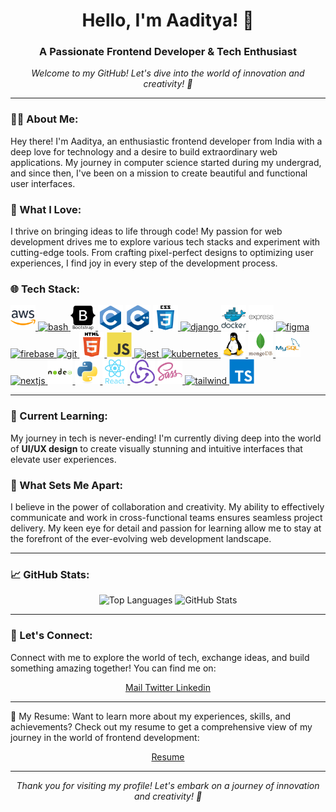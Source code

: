 <h1 align="center">Hello, I'm Aaditya! 👋</h1>
<h3 align="center">A Passionate Frontend Developer & Tech Enthusiast</h3>

<p align="center">
  <em>
    Welcome to my GitHub! Let's dive into the world of innovation and creativity! 🚀
  </em>
</p>

---

### 👨‍💻 About Me:

Hey there! I'm Aaditya, an enthusiastic frontend developer from India with a deep love for technology and a desire to build extraordinary web applications. My journey in computer science started during my undergrad, and since then, I've been on a mission to create beautiful and functional user interfaces.

### 🚀 What I Love:

I thrive on bringing ideas to life through code! My passion for web development drives me to explore various tech stacks and experiment with cutting-edge tools. From crafting pixel-perfect designs to optimizing user experiences, I find joy in every step of the development process.

### 🌐 Tech Stack:

<p align="left"> <a href="https://aws.amazon.com" target="_blank" rel="noreferrer"> <img src="https://raw.githubusercontent.com/devicons/devicon/master/icons/amazonwebservices/amazonwebservices-original-wordmark.svg" alt="aws" width="40" height="40"/> </a> <a href="https://www.gnu.org/software/bash/" target="_blank" rel="noreferrer"> <img src="https://www.vectorlogo.zone/logos/gnu_bash/gnu_bash-icon.svg" alt="bash" width="40" height="40"/> </a> <a href="https://getbootstrap.com" target="_blank" rel="noreferrer"> <img src="https://raw.githubusercontent.com/devicons/devicon/master/icons/bootstrap/bootstrap-plain-wordmark.svg" alt="bootstrap" width="40" height="40"/> </a> <a href="https://www.cprogramming.com/" target="_blank" rel="noreferrer"> <img src="https://raw.githubusercontent.com/devicons/devicon/master/icons/c/c-original.svg" alt="c" width="40" height="40"/> </a> <a href="https://www.w3schools.com/cpp/" target="_blank" rel="noreferrer"> <img src="https://raw.githubusercontent.com/devicons/devicon/master/icons/cplusplus/cplusplus-original.svg" alt="cplusplus" width="40" height="40"/> </a> <a href="https://www.w3schools.com/css/" target="_blank" rel="noreferrer"> <img src="https://raw.githubusercontent.com/devicons/devicon/master/icons/css3/css3-original-wordmark.svg" alt="css3" width="40" height="40"/> </a> <a href="https://www.djangoproject.com/" target="_blank" rel="noreferrer"> <img src="https://cdn.worldvectorlogo.com/logos/django.svg" alt="django" width="40" height="40"/> </a> <a href="https://www.docker.com/" target="_blank" rel="noreferrer"> <img src="https://raw.githubusercontent.com/devicons/devicon/master/icons/docker/docker-original-wordmark.svg" alt="docker" width="40" height="40"/> </a> <a href="https://expressjs.com" target="_blank" rel="noreferrer"> <img src="https://raw.githubusercontent.com/devicons/devicon/master/icons/express/express-original-wordmark.svg" alt="express" width="40" height="40"/> </a> <a href="https://www.figma.com/" target="_blank" rel="noreferrer"> <img src="https://www.vectorlogo.zone/logos/figma/figma-icon.svg" alt="figma" width="40" height="40"/> </a> <a href="https://firebase.google.com/" target="_blank" rel="noreferrer"> <img src="https://www.vectorlogo.zone/logos/firebase/firebase-icon.svg" alt="firebase" width="40" height="40"/> </a> <a href="https://git-scm.com/" target="_blank" rel="noreferrer"> <img src="https://www.vectorlogo.zone/logos/git-scm/git-scm-icon.svg" alt="git" width="40" height="40"/> </a> <a href="https://www.w3.org/html/" target="_blank" rel="noreferrer"> <img src="https://raw.githubusercontent.com/devicons/devicon/master/icons/html5/html5-original-wordmark.svg" alt="html5" width="40" height="40"/> </a> <a href="https://developer.mozilla.org/en-US/docs/Web/JavaScript" target="_blank" rel="noreferrer"> <img src="https://raw.githubusercontent.com/devicons/devicon/master/icons/javascript/javascript-original.svg" alt="javascript" width="40" height="40"/> </a> <a href="https://jestjs.io" target="_blank" rel="noreferrer"> <img src="https://www.vectorlogo.zone/logos/jestjsio/jestjsio-icon.svg" alt="jest" width="40" height="40"/> </a> <a href="https://kubernetes.io" target="_blank" rel="noreferrer"> <img src="https://www.vectorlogo.zone/logos/kubernetes/kubernetes-icon.svg" alt="kubernetes" width="40" height="40"/> </a> <a href="https://www.linux.org/" target="_blank" rel="noreferrer"> <img src="https://raw.githubusercontent.com/devicons/devicon/master/icons/linux/linux-original.svg" alt="linux" width="40" height="40"/> </a> <a href="https://www.mongodb.com/" target="_blank" rel="noreferrer"> <img src="https://raw.githubusercontent.com/devicons/devicon/master/icons/mongodb/mongodb-original-wordmark.svg" alt="mongodb" width="40" height="40"/> </a> <a href="https://www.mysql.com/" target="_blank" rel="noreferrer"> <img src="https://raw.githubusercontent.com/devicons/devicon/master/icons/mysql/mysql-original-wordmark.svg" alt="mysql" width="40" height="40"/> </a> <a href="https://nextjs.org/" target="_blank" rel="noreferrer"> <img src="https://cdn.worldvectorlogo.com/logos/nextjs-2.svg" alt="nextjs" width="40" height="40"/> </a> <a href="https://nodejs.org" target="_blank" rel="noreferrer"> <img src="https://raw.githubusercontent.com/devicons/devicon/master/icons/nodejs/nodejs-original-wordmark.svg" alt="nodejs" width="40" height="40"/> </a> <a href="https://www.python.org" target="_blank" rel="noreferrer"> <img src="https://raw.githubusercontent.com/devicons/devicon/master/icons/python/python-original.svg" alt="python" width="40" height="40"/> </a> <a href="https://reactjs.org/" target="_blank" rel="noreferrer"> <img src="https://raw.githubusercontent.com/devicons/devicon/master/icons/react/react-original-wordmark.svg" alt="react" width="40" height="40"/> </a> <a href="https://redux.js.org" target="_blank" rel="noreferrer"> <img src="https://raw.githubusercontent.com/devicons/devicon/master/icons/redux/redux-original.svg" alt="redux" width="40" height="40"/> </a> <a href="https://sass-lang.com" target="_blank" rel="noreferrer"> <img src="https://raw.githubusercontent.com/devicons/devicon/master/icons/sass/sass-original.svg" alt="sass" width="40" height="40"/> </a> <a href="https://tailwindcss.com/" target="_blank" rel="noreferrer"> <img src="https://www.vectorlogo.zone/logos/tailwindcss/tailwindcss-icon.svg" alt="tailwind" width="40" height="40"/> </a> <a href="https://www.typescriptlang.org/" target="_blank" rel="noreferrer"> <img src="https://raw.githubusercontent.com/devicons/devicon/master/icons/typescript/typescript-original.svg" alt="typescript" width="40" height="40"/> </a> </p>

---

### 🌱 Current Learning:

My journey in tech is never-ending! I'm currently diving deep into the world of **UI/UX design** to create visually stunning and intuitive interfaces that elevate user experiences.

### 🌟 What Sets Me Apart:

I believe in the power of collaboration and creativity. My ability to effectively communicate and work in cross-functional teams ensures seamless project delivery. My keen eye for detail and passion for learning allow me to stay at the forefront of the ever-evolving web development landscape.

---

### 📈 GitHub Stats:

<p align="center">
  <img src="https://github-readme-stats.vercel.app/api/top-langs?username=aadixc0de&show_icons=true&locale=en&layout=compact" alt="Top Languages" height="150"/>
  <img src="https://github-readme-stats.vercel.app/api?username=aadixc0de&show_icons=true&locale=en" alt="GitHub Stats" height="150"/>
</p>

---

### 🎉 Let's Connect:
Connect with me to explore the world of tech, exchange ideas, and build something amazing together! You can find me on:

<p align="center">
  <a href="mailto:aadityaz2077@gmail.com">
    Mail
  </a>
  <a href="https://twitter.com/AadiChowdhury7" target="_blank">
    Twitter
  </a>
  <a href="https://www.linkedin.com/in/aaditya-chowdhury-14a5a921b" target="_blank">
    Linkedin
  </a>
</p>

---

📄 My Resume:
Want to learn more about my experiences, skills, and achievements? Check out my resume to get a comprehensive view of my journey in the world of frontend development:

<p align="center">
  <a href="https://drive.google.com/file/d/1kYs96JeYbfzBbfSIsHjzh5MpNc4sJiuO/view?usp=sharing">
      Resume
  </a>
</p>

---

<div align="center">
  <em>
    Thank you for visiting my profile! Let's embark on a journey of innovation and creativity! 🌟
  </em>
</div>
